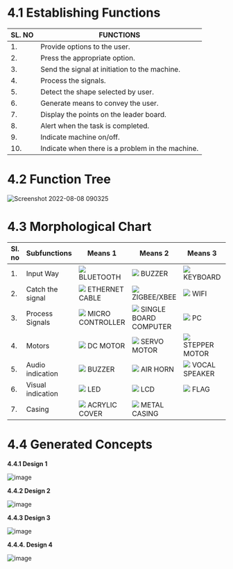 # ****4.1 Establishing Functions****
| SL. NO | FUNCTIONS |
|--------|-----------|
|1.|Provide options to the user.|
|2.|Press the appropriate option.|
|3.|Send the signal at initiation to the machine.|
|4.|Process the signals.|
|5.|Detect the shape selected by user.|
|6.|Generate means to convey the user.|
|7.| Display the points on the leader board.|
|8.| Alert when the task is completed.|
|9.| Indicate machine on/off.|
|10.| Indicate when there is a problem in the machine.|







# ****4.2 Function Tree****
![Screenshot 2022-08-08 090325](https://user-images.githubusercontent.com/105198072/183333177-1fa7978c-9ee8-4df6-975f-e885af375dae.png)






# ****4.3 Morphological Chart****
| Sl. no | Subfunctions | Means 1 | Means 2 | Means 3 | Means 4 |
|--------|--------------|---------|---------|---------|---------|
|1.| Input Way|![](https://upload.wikimedia.org/wikipedia/commons/d/da/Bluetooth.svg) BLUETOOTH|![](https://www.ubuy.co.in/productimg/?image=aHR0cHM6Ly9tLm1lZGlhLWFtYXpvbi5jb20vaW1hZ2VzL0kvNjF4UWpiaGpid0wuX0FDX1NMMTUwMF8uanBn.jpg) BUZZER|![](https://m.media-amazon.com/images/I/71TBg4r1oNL._AC_SY450_.jpg) KEYBOARD|![](https://encrypted-tbn0.gstatic.com/images?q=tbn:ANd9GcRu7fFRxeh8_EPU7gmaWQ8UbXQUCNNkYCd-7w1lh1L_JAqVYMs3tZdSlBmzc4JXC7ClGKg&usqp=CAU) VOICE COMMAND|
|2.| Catch the signal|![](https://m.media-amazon.com/images/I/81QerFqLubL._SY450_.jpg) ETHERNET CABLE|![](https://5.imimg.com/data5/GM/AE/MY-9380557/zigbee-s2c-500x500.jpg) ZIGBEE/XBEE|![](https://media.istockphoto.com/vectors/wifi-icon-in-flat-style-black-color-white-background-vector-id1139565102?k=20&m=1139565102&s=612x612&w=0&h=UjPE4svTI-FKcir8ZqCvoWSELTK2DybI03yLNI5Aw2k=) WIFI|![](https://static1.makeuseofimages.com/wordpress/wp-content/uploads/2016/06/bluetooth-myths.jpg) BLUETOOTH|
|3.| Process Signals|![](https://i.all3dp.com/workers/images/fit=cover,w=1284,h=722,gravity=0.5x0.5,format=auto/wp-content/uploads/2021/11/16175442/pro-micro-microcontroller-board-pk0001-via-wikimedia-commons-211116.jpg) MICRO CONTROLLER|![](https://upload.wikimedia.org/wikipedia/commons/thumb/d/d4/Raspberry-Pi-2-Bare-BR.jpg/1190px-Raspberry-Pi-2-Bare-BR.jpg) SINGLE BOARD COMPUTER|![](https://encrypted-tbn0.gstatic.com/images?q=tbn:ANd9GcRejLAZSu-o1WDZr1qCNKSu9pczrHux3c7bmw&usqp=CAU) PC|![](https://upload.wikimedia.org/wikipedia/commons/f/fa/Altera_StratixIVGX_FPGA.jpg) FPGA|
|4.| Motors|![](https://probots.co.in/pub/media/catalog/product/d/c/dc-geared-motor-center-shaft-white-gearbox_1.jpg) DC MOTOR|![](https://m.media-amazon.com/images/I/61yfIwAxe0L._SL1421_.jpg) SERVO MOTOR|![](https://5.imimg.com/data5/NE/RK/MY-26077129/_stepper_motor_-500x500.jpg) STEPPER MOTOR|
|5.| Audio indication |![](https://m.media-amazon.com/images/I/21eVi5BGyZL.jpg) BUZZER|![](https://m.media-amazon.com/images/I/71U2qiJNoWL._SL1500_.jpg) AIR HORN|![](http://i.ebayimg.com/images/g/vDIAAOSwA3dYbo-C/s-l500.jpg) VOCAL SPEAKER|![](https://encrypted-tbn0.gstatic.com/images?q=tbn:ANd9GcRIrXezd3d5ygiXwtzNaASU3jrcXSE1_AlupA&usqp=CAU) SIREN|
|6.| Visual indication|![](https://upload.wikimedia.org/wikipedia/commons/thumb/c/cb/RBG-LED.jpg/800px-RBG-LED.jpg) LED|![](https://m.media-amazon.com/images/I/41orT+II8xL.jpg) LCD|![](https://img.etimg.com/thumb/msid-87088964,width-1200,height-900,imgsize-7052,overlay-economictimes/photo.jpg) FLAG|
|7.| Casing|![](https://4.imimg.com/data4/JG/TH/ANDROID-14616425/product-500x500.jpeg) ACRYLIC COVER|![](https://p.globalsources.com/IMAGES/PDT/B1186216316/sheet-metal.jpg) METAL CASING|


# ****4.4 Generated Concepts****

****4.4.1 Design 1****

![image](https://user-images.githubusercontent.com/105198072/170903994-69efe0dc-1ef3-419b-897a-7211fba7a50b.png)



****4.4.2 Design 2****

![image](https://user-images.githubusercontent.com/105198072/170904006-f7ad365b-6248-495e-aa03-f4e91a28ee85.png)



****4.4.3 Design 3****

![image](https://user-images.githubusercontent.com/105198072/170977360-2248720e-7157-42f0-aa5c-42d57ce123c0.png)





****4.4.4. Design 4****


![image](https://user-images.githubusercontent.com/105198072/183332341-cc618c80-4ae6-48c7-aa62-8b548fddaa5d.png)






